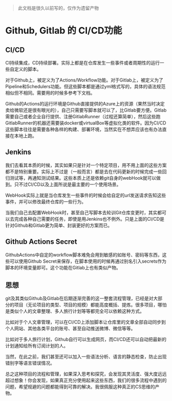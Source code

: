 > 此文档是很久以前写的，仅作为遗留产物

# Github, Gitlab 的 CI/CD功能

## CI/CD

CI持续集成，CD持续部署。实际上都是在仓库发生一些事件或者周期性的运行一些自定义的脚本。

对于Github上，被定义为了Actions/Workflow功能。对于Gitlab上，被定义为了Pipeline和Schedulers功能。但这些脚本都是通过yml格式写的，具体的语法规范相似但不相同。需要用的时候多参考下文档。

Github的Actions的运行环境是Github直接提供的Azure上的资源（果然当时决定卖给微软还是很有眼光的），自己只需要写脚本就可以了，比Gitlab要方便。Gitlab需要自己或者企业自行提供、注册GitlabRunner（过程还算简单），然后这些跑GitlabRunner的机器还需要装docker或virtualBox等虚拟化类的软件。因为CI/CD这些脚本往往是需要各种各样的构建、部署环境，当然实在不想弄应该也有办法直接在本地上跑。

## Jenkins

我们去看其本质的时候，其实如果只是针对一个特定项目，用不用上面的这些方案都不是特别重要。实际上不过是（一般而言）都是去在代码更新的时候完成一些回归测试等，再通知测试结果。这些本质上还是依赖git自身的webHook就可以做到。只不过CI/CD以及上面所说是最主要的一个使用场景。

WebHook实际上就是当仓库发生一些事件的时候会给自定的url发送请求告知这些事件，并可以修改最终仓库的一些行为。

当我们自己去配置WebHook时，甚至自己写脚本去轮训Git仓库变更时，其实都可以去完成各种自己需要的任务，即使是用Jenkins也不例外。只是上面的CI/CD是针对Github和Gitlab更为简单、封装更好的方案而已。

## Github Actions Secret

GithubActions中自定的workflow脚本难免会用到敏感的如账号、密码等东西，这些可以使用Github Secret来保存，在脚本使用的时候再通过别名引入secrets作为脚本的环境变量即可。这个功能在Gitlab上也有类似产物。

## 思想

git及其类似Github及Gitlab在后期逐渐完善的这一整套流程管理，已经是对大部分的项目（无论项目的类型、项目的规模）都能高度概括、提炼。很多项目，哪怕是类似个人的文章整理、多人旅行计划等等都完全可以依赖这种方式。

比如对于个人文章管理，可以在CI/CD上添加脚本让仓库里的文章全部自动同步到个人网站、其他各类平台的账号、甚至自动推送微博、微信等等。

比如对于多人旅行计划，Github自行可以生成网页，而CI/CD还可以自动把最新的计划通知给所有订阅计划的人。

当然，在此之前，我们甚至还可以加入一些语法分析、语言的静态检查，防止出现错别字等语言错误情况。

总之这种项目的流程和管理，如果深入思考和探究，会发现其灵活度、强大度远远超过想象！你会发现，如果真正充分使用起来这些东西，我们的很多流程中遇到的问题，希望规避的问题都能得到可靠的解决。我很佩服这种真正的CS思维的产物。